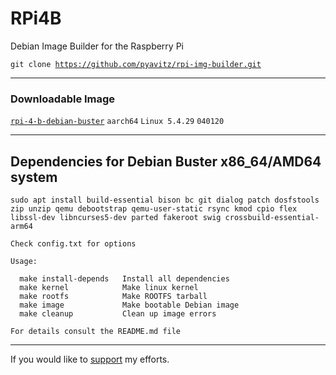 # RPi4B
Debian Image Builder for the Raspberry Pi

<code>git clone https://github.com/pyavitz/rpi-img-builder.git</code>
<hr>
<h3>Downloadable Image</h3>

<code><a href="http://www.mediafire.com/file/t0sum2xe1iivkjv/rpi-4-b-debian-buster.7z/file">rpi-4-b-debian-buster</a></code> <code>aarch64</code> <code>Linux 5.4.29</code> <code>040120</code>
<hr>
<h2>Dependencies for Debian Buster x86_64/AMD64 system</h2>

```
sudo apt install build-essential bison bc git dialog patch dosfstools zip unzip qemu debootstrap qemu-user-static rsync kmod cpio flex libssl-dev libncurses5-dev parted fakeroot swig crossbuild-essential-arm64
```

```
Check config.txt for options

Usage:

  make install-depends   Install all dependencies
  make kernel            Make linux kernel
  make rootfs            Make ROOTFS tarball
  make image             Make bootable Debian image
  make cleanup           Clean up image errors

For details consult the README.md file

```

<hr>

If you would like to <a href="https://www.paypal.com/cgi-bin/webscr?cmd=_donations&business=VG8GP2SY4CEEW&item_name=For+new+single+board+computers+and+accessories.&currency_code=USD&source=url">support</a> my efforts.
